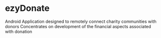 # ezyDonate
Android Application designed to remotely connect charity communities with donors
Concentrates on development of the financial aspects associated with donation
